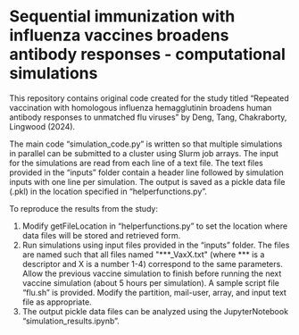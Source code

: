 # Sequential immunization with influenza vaccines broadens antibody responses - computational simulations

This repository contains original code created for the study titled “Repeated vaccination with homologous influenza hemagglutinin broadens human antibody responses to unmatched flu viruses” by Deng, Tang, Chakraborty, Lingwood (2024). 

The main code “simulation_code.py” is written so that multiple simulations in parallel can be submitted to a cluster using Slurm job arrays. The input for the simulations are read from each line of a text file. The text files provided in the “inputs” folder contain a header line followed by simulation inputs with one line per simulation. The output is saved as a pickle data file (.pkl) in the location specified in “helperfunctions.py”.

To reproduce the results from the study:
1. Modify getFileLocation in “helperfunctions.py” to set the location where data files will be stored and retrieved form.
2. Run simulations using input files provided in the “inputs” folder. The files are named such that all files named "***_VaxX.txt" (where *** is a descriptor and X is a number 1-4) correspond to the same parameters. Allow the previous vaccine simulation to finish before running the next vaccine simulation (about 5 hours per simulation). A sample script file “flu.sh” is provided. Modify the partition, mail-user, array, and input text file as appropriate. 
3. The output pickle data files can be analyzed using the JupyterNotebook “simulation_results.ipynb”.
